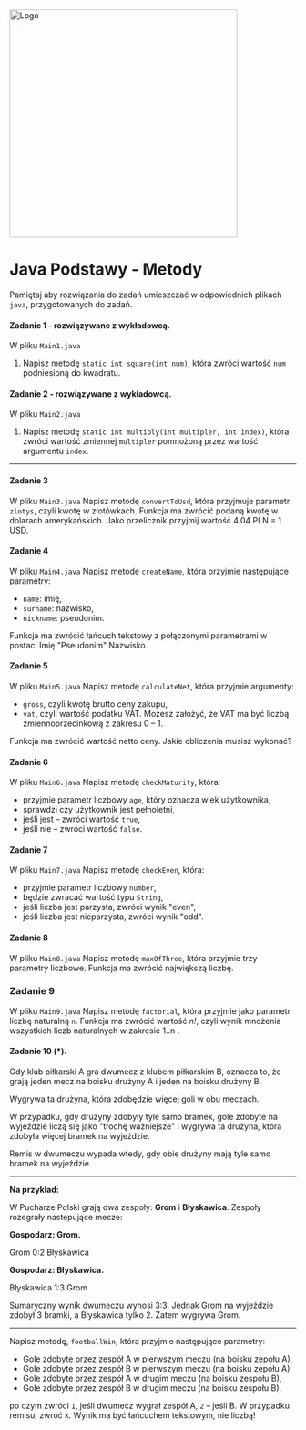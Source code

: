 <img alt="Logo" src="http://coderslab.pl/svg/logo-coderslab.svg" width="400">

#  Java Podstawy - Metody
Pamiętaj aby rozwiązania do zadań umieszczać w odpowiednich plikach `java`, przygotowanych do zadań.  


#### Zadanie 1 - rozwiązywane z wykładowcą.

W pliku `Main1.java`

1. Napisz metodę `static int square(int num)`, która zwróci wartość `num` podniesioną do kwadratu.

#### Zadanie 2 - rozwiązywane z wykładowcą.

W pliku `Main2.java`

1. Napisz metodę `static int multiply(int multipler, int index)`,
która zwróci wartość zmiennej `multipler` pomnożoną przez wartość argumentu `index`.


-----------------------------------------------------------------------------

#### Zadanie 3

W pliku `Main3.java`
Napisz metodę `convertToUsd`, która przyjmuje parametr `zlotys`, czyli kwotę w złotówkach.
 Funkcja ma zwrócić podaną kwotę w dolarach amerykańskich. Jako przelicznik przyjmij wartość 4.04 PLN = 1 USD.

#### Zadanie 4

W pliku `Main4.java`
Napisz metodę `createName`, która przyjmie następujące parametry:

* `name`: imię,
* `surname`: nazwisko,
* `nickname`: pseudonim.

Funkcja ma zwrócić łańcuch tekstowy z połączonymi parametrami w postaci Imię "Pseudonim" Nazwisko.

#### Zadanie 5

W pliku `Main5.java`
Napisz metodę `calculateNet`, która przyjmie argumenty:

* `gross`, czyli kwotę brutto ceny zakupu,
* `vat`, czyli wartość podatku VAT. Możesz założyć, że VAT ma być liczbą zmiennoprzecinkową z zakresu 0 &ndash; 1.

Funkcja ma zwrócić wartość netto ceny. Jakie obliczenia musisz wykonać?

#### Zadanie 6

W pliku `Main6.java`
Napisz metodę `checkMaturity`, która:

* przyjmie parametr liczbowy `age`, który oznacza wiek użytkownika,
* sprawdzi czy użytkownik jest pełnoletni,
* jeśli jest &ndash; zwróci wartość `true`,
* jeśli nie &ndash; zwróci wartość `false`.

#### Zadanie 7

W pliku `Main7.java`
Napisz metodę `checkEven`, która:

* przyjmie parametr liczbowy `number`,
* będzie zwracać wartość typu `String`,
* jeśli liczba jest parzysta, zwróci wynik "even",
* jeśli liczba jest nieparzysta, zwróci wynik "odd".

#### Zadanie 8

W pliku `Main8.java`
Napisz metodę `maxOfThree`, która przyjmie trzy parametry liczbowe. Funkcja ma zwrócić największą liczbę.

### Zadanie 9

W pliku `Main9.java`
Napisz metodę `factorial`, która przyjmie jako parametr liczbę naturalną `n`. Funkcja ma zwrócić wartość *n!*, 
czyli wynik mnożenia wszystkich liczb naturalnych w zakresie 1..n .

#### Zadanie 10 (*).

Gdy klub piłkarski A gra dwumecz z klubem piłkarskim B, oznacza to, że grają jeden mecz na boisku drużyny A i jeden na boisku drużyny B.

Wygrywa ta drużyna, która zdobędzie więcej goli w obu meczach.

W przypadku, gdy drużyny zdobyły tyle samo bramek, gole zdobyte na wyjeździe liczą się jako "trochę ważniejsze" 
i wygrywa ta drużyna, która zdobyła więcej bramek na wyjeździe.

Remis w dwumeczu wypada wtedy, gdy obie drużyny mają tyle samo bramek na wyjeździe.

----
**Na przykład:**

W Pucharze Polski grają dwa zespoły: **Grom** i **Błyskawica**. Zespoły rozegrały następujące mecze:

**Gospodarz: Grom.**

Grom 0:2 Błyskawica

**Gospodarz: Błyskawica.**

Błyskawica 1:3 Grom

Sumaryczny wynik dwumeczu wynosi 3:3. Jednak Grom na wyjeździe zdobył 3 bramki, a Błyskawica tylko 2. Zatem wygrywa Grom.

----

Napisz metodę, `footballWin`, która przyjmie następujące parametry:

* Gole zdobyte przez zespół A w pierwszym meczu (na boisku zepołu A),
* Gole zdobyte przez zespół B w pierwszym meczu (na boisku zepołu A),
* Gole zdobyte przez zespół A w drugim meczu (na boisku zespołu B),
* Gole zdobyte przez zespół B w drugim meczu (na boisku zespołu B),

po czym zwróci `1`, jeśli dwumecz wygrał zespół A, `2` &ndash; jeśli B. W przypadku remisu, zwróć `X`. 
Wynik ma być łańcuchem tekstowym, nie liczbą!
